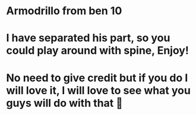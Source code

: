 # Armodrillo from ben 10
# I have separated his part, so you could play around with spine, Enjoy!
# No need to give credit but if you do I will love it, I will love to see what you guys will do with that 🤗

